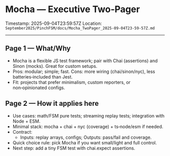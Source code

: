 # Mocha — Executive Two‑Pager

Timestamp: 2025-09-04T23:59:57Z
Location: `September2025/PinchFSM/docs/Mocha_TwoPager_2025-09-04T23-59-57Z.md`

---

## Page 1 — What/Why

- Mocha is a flexible JS test framework; pair with Chai (assertions) and Sinon (mocks). Great for custom setups.
- Pros: modular; simple; fast. Cons: more wiring (chai/sinon/nyc), less batteries‑included than Jest.
- Fit: projects that prefer minimalism, custom reporters, or non‑opinionated configs.

## Page 2 — How it applies here

- Use cases: math/FSM pure tests; streaming replay tests; integration with Node + ESM.
- Minimal stack: mocha + chai + nyc (coverage) + ts‑node/esm if needed.
- Contract:
  - Inputs: replay arrays, configs; Outputs: pass/fail and coverage.
- Quick choice rule: pick Mocha if you want small/light and full control.
- Next step: add a tiny FSM test with chai.expect assertions.
